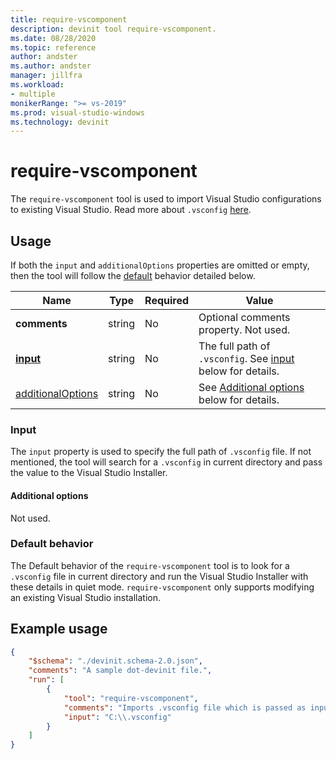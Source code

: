 ```yaml
---
title: require-vscomponent
description: devinit tool require-vscomponent.
ms.date: 08/28/2020
ms.topic: reference
author: andster
ms.author: andster
manager: jillfra
ms.workload:
- multiple
monikerRange: ">= vs-2019"
ms.prod: visual-studio-windows
ms.technology: devinit
---
```

# require-vscomponent

The `require-vscomponent` tool is used to import Visual Studio configurations to existing Visual Studio. Read more about `.vsconfig` [here](https://docs.microsoft.com/visualstudio/install/import-export-installation-configurations?view=vs-2019).

## Usage

If both the `input` and `additionalOptions` properties are omitted or empty, then the tool will follow the [default](#default-behavior) behavior detailed below.

| Name                                     | Type   | Required | Value                                                                |
|------------------------------------------|--------|----------|----------------------------------------------------------------------|
| **comments**                             | string | No       | Optional comments property. Not used.                                |
| [**input**](#input)                      | string | No       | The full path of `.vsconfig`. See [input](#input) below for details. |
| [additionalOptions](#additional-options) | string | No       | See [Additional options](#additional-options) below for details.     |

### Input

The `input` property is used to specify the full path of `.vsconfig` file. If not mentioned, the tool will search for a `.vsconfig` in current directory and pass the value to the Visual Studio Installer.

#### Additional options

Not used.

### Default behavior

The Default behavior of the `require-vscomponent` tool is to look for a `.vsconfig` file in current directory and run the Visual Studio Installer with these details in quiet mode. `require-vscomponent` only supports modifying an existing Visual Studio installation.

## Example usage

```json
{
    "$schema": "./devinit.schema-2.0.json",
    "comments": "A sample dot-devinit file.",
    "run": [
        {
            "tool": "require-vscomponent",
            "comments": "Imports .vsconfig file which is passed as input to Visual Studio.",
            "input": "C:\\.vsconfig"
        }
    ]
}
```
